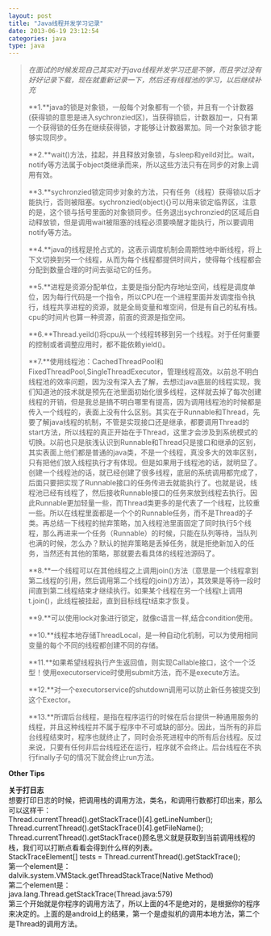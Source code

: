 ```yaml
---
layout: post
title: "Java线程并发学习记录"
date: 2013-06-19 23:12:54
categories: java
type: java
---
```


>_在面试的时候发现自己其实对于java线程并发学习还是不够，而且学过没有好好记录下载，现在就重新记录一下，然后还有线程池的学习，以后继续补充_
>
>**1\.**java的锁是对象锁，一般每个对象都有一个锁，并且有一个计数器(获得锁的意思是进入sychronzied区)，当获得锁后，计数器加一，只有第一个获得锁的任务在继续获得锁，才能够让计数器累加。同一个对象锁才能够实现同步。  
>
>**2\.**wait()方法，挂起，并且释放对象锁，与sleep和yeild对比。wait，notify等方法属于object类继承而来，所以这些方法只有在同步的对象上调用有效。  
>
>**3\.**sychronzied锁定同步对象的方法，只有任务（线程）获得锁以后才能执行，否则被阻塞。sychronzied(object){}可以用来锁定临界区，注意的是，这个锁与括号里面的对象锁同步。任务退出sychronzied的区域后自动释放锁，但是调用wait被阻塞的线程必须要唤醒才能执行，所以要调用notify等方法。  
>
>**4\.**java的线程是抢占式的，这表示调度机制会周期性地中断线程，将上下文切换到另一个线程，从而为每个线程都提供时间片，使得每个线程都会分配到数量合理的时间去驱动它的任务。  
>
>**5\.**进程是资源分配单位，主要是指分配内存地址空间，线程是调度单位，因为每行代码是一个指令，所以CPU在一个进程里面并发调度指令执行，线程共享进程的资源，就是全局变量和堆空间，但是有自己的私有栈。cpu的时间片也算一种资源，前面的资源是指空间。  
>
>**6\.**Thread.yeild()将cpu从一个线程转移到另一个线程。对于任何重要的控制或者调整应用时，都不能依赖yield()。  
>
>**7\.**使用线程池：CachedThreadPool和FixedThreadPool,SingleThreadExecutor，管理线程高效。以前总不明白线程池的效率问题，因为没有深入去了解，去想过java底层的线程实现，我们知道池的技术就是预先在池里面初始化很多线程，这样就去掉了每次创建线程的开销，但是我总是搞不明白哪里有提高，因为调用线程池的时候都是传入一个线程的，表面上没有什么区别。其实在于Runnable和Thread，先要了解java线程的机制，不管是实现接口还是继承，都要调用Thread的start方法，所以线程的真正开始在于Thread，这里才会涉及到系统模式的切换。以前也只是肤浅认识到Runnable和Thread只是接口和继承的区别，其实表面上他们都是普通的java类，不是一个线程，真没多大的效率区别，只有把他们放入线程执行才有体现。但是如果用于线程池的话，就明显了。创建一个线程池的话，就已经创建了很多线程，底层的系统调用都完成了，后面只要把实现了Runnable接口的任务传进去就能执行了。也就是说，线程池已经有线程了，然后接收Runnable接口的任务来放到线程去执行。因此Runnable更加轻量一些，而Thread类更多的是代表了一个线程，比较重一些。所以在线程里面都是一个个的Runnable任务，而不是Thread的子类。再总结一下线程的抛弃策略，加入线程池里面固定了同时执行5个线程，那么再进来一个任务（Runnable）的时候，只能在队列等待，当队列也满的时候，怎么办？默认的抛弃策略是丢掉任务，就是拒绝新加入的任务，当然还有其他的策略，那就要去看具体的线程池源码了。
>
>**8\.**一个线程可以在其他线程之上调用join()方法（意思是一个线程拿到第二线程的引用，然后调用第二个线程的join()方法），其效果是等待一段时间直到第二线程结束才继续执行。如果某个线程在另一个线程t上调用t.join()，此线程被挂起，直到目标线程t结束才恢复。  
>
>**9\.**可以使用lock对象进行锁定，就像c语言一样,结合condition使用。  
>
>**10\.**线程本地存储ThreadLocal，是一种自动化机制，可以为使用相同变量的每个不同的线程都创建不同的存储。  
>
>**11\.**如果希望线程执行产生返回值，则实现Callable接口，这个一个泛型！使用executorservice时使用submit方法，而不是execute方法。  
>
>**12\.**对一个executorservice的shutdown调用可以防止新任务被提交到这个Exector。  
>
>**13\.**所谓后台线程，是指在程序运行的时候在后台提供一种通用服务的线程，并且这种线程并不属于程序中不可或缺的部分。因此，当所有的非后台线程结束时，程序也就终止了，同时会杀死进程中的所有后台线程。反过来说，只要有任何非后台线程还在运行，程序就不会终止。后台线程在不执行finally子句的情况下就会终止run方法。  
>


**Other Tips**  

**关于打日志**  
想要打印日志的时候，把调用栈的调用方法，类名，和调用行数都打印出来，那么可以这样干：  
Thread.currentThread().getStackTrace()[4].getLineNumber();  
Thread.currentThread().getStackTrace()[4].getFileName();  
Thread.currentThread().getStackTrace()顾名思义就是获取到当前调用线程的栈，我们可以打断点看看会得到什么样的列表。  
StackTraceElement[] tests = Thread.currentThread().getStackTrace();  
第一个element是：  
dalvik.system.VMStack.getThreadStackTrace(Native Method)  
第二个element是：  
java.lang.Thread.getStackTrace(Thread.java:579)  
第三个开始就是你程序的调用方法了，所以上面的4不是绝对的，是根据你的程序来决定的。上面的是android上的结果，第一个是虚拟机的调用本地方法，第二个是Thread的调用方法。